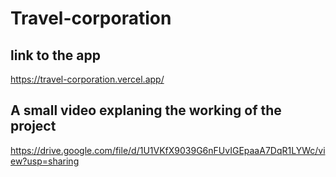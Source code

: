 # Travel-corporation

## link to the app 
https://travel-corporation.vercel.app/

## A small video explaning the working of the project 
https://drive.google.com/file/d/1U1VKfX9039G6nFUvIGEpaaA7DqR1LYWc/view?usp=sharing

